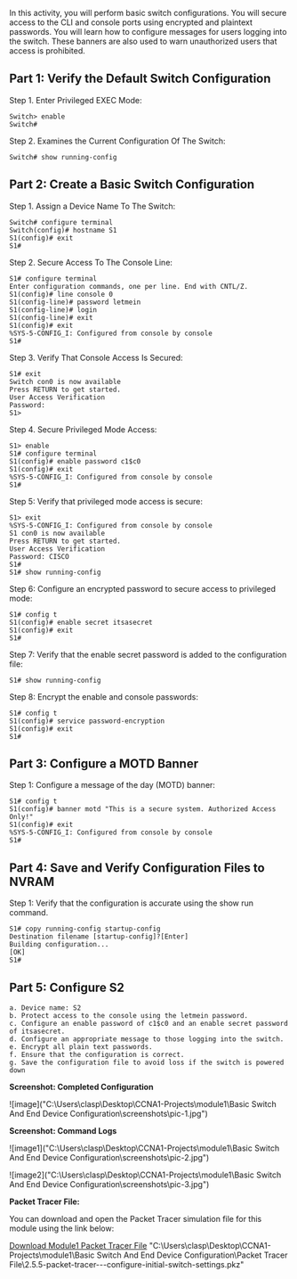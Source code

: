 In this activity, you will perform basic switch configurations. You will secure access to the CLI and console ports using encrypted and plaintext passwords. You will learn how to configure messages for users logging into the switch. These banners are also used to warn unauthorized users that access is prohibited.

## Part 1: Verify the Default Switch Configuration

Step 1. Enter Privileged EXEC Mode:

```text
Switch> enable
Switch#
```

Step 2. Examines the Current Configuration Of The Switch:

```text
Switch# show running-config
```

## Part 2: Create a Basic Switch Configuration

Step 1. Assign a Device Name To The Switch:

```text
Switch# configure terminal
Switch(config)# hostname S1
S1(config)# exit
S1#
```

Step 2. Secure Access To The Console Line:

```text
S1# configure terminal
Enter configuration commands, one per line. End with CNTL/Z.
S1(config)# line console 0
S1(config-line)# password letmein
S1(config-line)# login
S1(config-line)# exit
S1(config)# exit
%SYS-5-CONFIG_I: Configured from console by console
S1#
```

Step 3. Verify That Console Access Is Secured:

```text
S1# exit
Switch con0 is now available
Press RETURN to get started.
User Access Verification
Password:
S1>
```

Step 4. Secure Privileged Mode Access:

```text
S1> enable
S1# configure terminal
S1(config)# enable password c1$c0
S1(config)# exit
%SYS-5-CONFIG_I: Configured from console by console
S1#
```

Step 5: Verify that privileged mode access is secure:

```text
S1> exit
%SYS-5-CONFIG_I: Configured from console by console
S1 con0 is now available
Press RETURN to get started.
User Access Verification
Password: CISCO
S1#
S1# show running-config
```

Step 6: Configure an encrypted password to secure access to privileged mode:

```text
S1# config t
S1(config)# enable secret itsasecret
S1(config)# exit
S1#
```

Step 7: Verify that the enable secret password is added to the configuration file:

```text
S1# show running-config
```

Step 8: Encrypt the enable and console passwords:

```text
S1# config t
S1(config)# service password-encryption
S1(config)# exit
S1#
```

## Part 3: Configure a MOTD Banner

Step 1: Configure a message of the day (MOTD) banner:

```text
S1# config t
S1(config)# banner motd "This is a secure system. Authorized Access Only!"
S1(config)# exit
%SYS-5-CONFIG_I: Configured from console by console
S1#
```

## Part 4: Save and Verify Configuration Files to NVRAM

Step 1: Verify that the configuration is accurate using the show run command.

```text
S1# copy running-config startup-config
Destination filename [startup-config]?[Enter]
Building configuration...
[OK]
S1#
```

## Part 5: Configure S2

```text
a. Device name: S2
b. Protect access to the console using the letmein password.
c. Configure an enable password of c1$c0 and an enable secret password of itsasecret.
d. Configure an appropriate message to those logging into the switch.
e. Encrypt all plain text passwords.
f. Ensure that the configuration is correct.
g. Save the configuration file to avoid loss if the switch is powered down
```

**Screenshot: Completed Configuration**

![image]("C:\Users\clasp\Desktop\CCNA1-Projects\module1\Basic Switch And End Device Configuration\screenshots\pic-1.jpg")

**Screenshot: Command Logs**

![image1]("C:\Users\clasp\Desktop\CCNA1-Projects\module1\Basic Switch And End Device Configuration\screenshots\pic-2.jpg")

![image2]("C:\Users\clasp\Desktop\CCNA1-Projects\module1\Basic Switch And End Device Configuration\screenshots\pic-3.jpg")



**Packet Tracer File:**

You can download and open the Packet Tracer simulation file for this module using the link below:

[Download Module1 Packet Tracer File](module1/your-packet-tracer-file.pkt)
"C:\Users\clasp\Desktop\CCNA1-Projects\module1\Basic Switch And End Device Configuration\Packet Tracer File\2.5.5-packet-tracer---configure-initial-switch-settings.pkz"